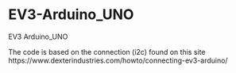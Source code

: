 # EV3-Arduino_UNO
EV3 Arduino_UNO
<p>The code is based on the connection (i2c) found on this site https://www.dexterindustries.com/howto/connecting-ev3-arduino/<p>
